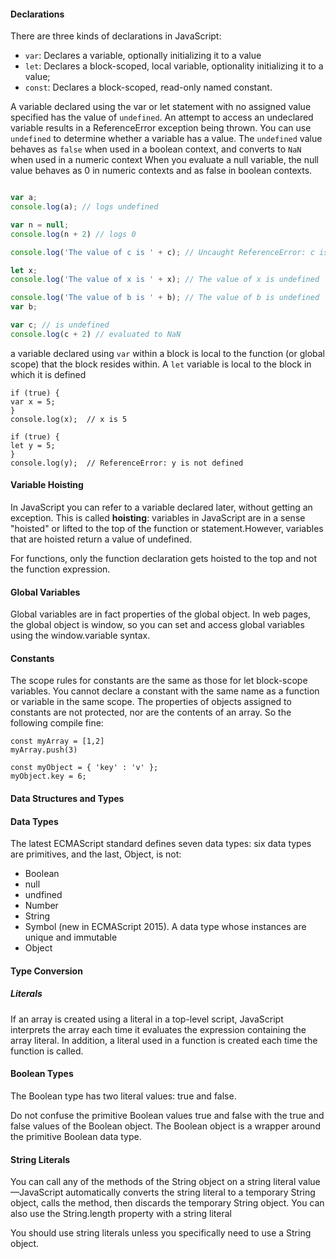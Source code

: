 #### Declarations 

There are three kinds of declarations in JavaScript: 
* `var`: Declares a variable, optionally initializing it to a value 
* `let`: Declares a block-scoped, local variable, optionality initializing it to a value; 
* `const`: Declares a block-scoped, read-only named constant. 

A variable declared using the var or let statement with no assigned value specified has the value of `undefined`.
An attempt to access an undeclared variable results in a ReferenceError exception being thrown. 
You can use `undefined` to determine whether a variable has a value.
The `undefined` value behaves as `false` when used in a boolean context, and converts to `NaN` when used in a numeric context 
When you evaluate a null variable, the null value behaves as 0 in numeric contexts and as false in boolean contexts. 

```javascript 

var a;
console.log(a); // logs undefined

var n = null; 
console.log(n + 2) // logs 0 

console.log('The value of c is ' + c); // Uncaught ReferenceError: c is not defined

let x;
console.log('The value of x is ' + x); // The value of x is undefined

console.log('The value of b is ' + b); // The value of b is undefined
var b;

var c; // is undefined 
console.log(c + 2) // evaluated to NaN 
```
a variable declared using `var` within a block is local to the function (or global scope) that the block resides within. A
`let` variable is local to the block in which it is defined


```
if (true) {
var x = 5;
}
console.log(x);  // x is 5

if (true) {
let y = 5;
}
console.log(y);  // ReferenceError: y is not defined
```

#### Variable Hoisting 

In JavaScript you can refer to a variable declared later, without getting an exception. This is called **hoisting**: variables in JavaScript are in a sense "hoisted" or lifted to the top of the function or statement.However, variables that are hoisted return a value of undefined.

For functions, only the function declaration gets hoisted to the top and not the function expression.

#### Global Variables 
Global variables are in fact properties of the global object. In web pages, the global object is window, so you can set and access global variables using the window.variable syntax.

#### Constants 

The scope rules for constants are the same as those for let block-scope variables.
You cannot declare a constant with the same name as a function or variable in the same scope. 
The properties of objects assigned to constants are not protected, nor are the contents of an array. So the following compile fine: 

```
const myArray = [1,2]
myArray.push(3)

const myObject = { 'key' : 'v' };
myObject.key = 6; 

```

#### Data Structures and Types 

#### Data Types 

The latest ECMAScript standard defines seven data types: 
six data types are primitives, and the last, Object, is not: 
* Boolean 
* null 
* undfined 
* Number 
* String 
* Symbol (new in ECMAScript 2015). A data type whose instances are unique and immutable 
* Object 

#### Type Conversion 

##### Literals 

If an array is created using a literal in a top-level script, JavaScript interprets the array each time it evaluates the expression containing the array literal. In addition, a literal used in a function is created each time the function is called.

#### Boolean Types 

The Boolean type has two literal values: true and false.

Do not confuse the primitive Boolean values true and false with the true and false values of the Boolean object. The Boolean object is a wrapper around the primitive Boolean data type. 

#### String Literals 

You can call any of the methods of the String object on a string literal value—JavaScript automatically converts the string literal to a temporary String object, calls the method, then discards the temporary String object. You can also use the String.length property with a string literal

You should use string literals unless you specifically need to use a String object.
